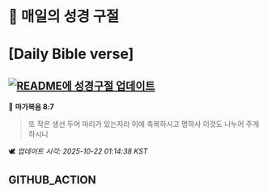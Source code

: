 # 🙏 매일의 성경 구절
# [Daily Bible verse]
## [![README에 성경구절 업데이트](https://github.com/DONGSUKA/first_test/actions/workflows/update-readme-bible.yml/badge.svg)](https://github.com/DONGSUKA/first_test/actions/workflows/update-readme-bible.yml)
<!-- START_BIBLE_VERSE -->
📖 **마가복음 8:7**
> 또 작은 생선 두어 마리가 있는지라 이에 축복하시고 명하사 이것도 나누어 주게 하시니

🕊️ _업데이트 시각: 2025-10-22 01:14:38 KST_
  <!-- END_BIBLE_VERSE -->
## GITHUB_ACTION
